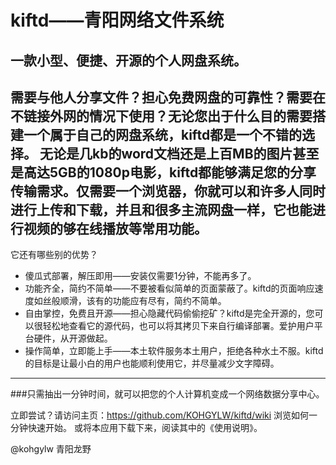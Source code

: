 # kiftd——青阳网络文件系统 #
## 一款小型、便捷、开源的个人网盘系统。 ##

需要与他人分享文件？担心免费网盘的可靠性？需要在不链接外网的情况下使用？无论您出于什么目的需要搭建一个属于自己的网盘系统，kiftd都是一个不错的选择。
无论是几kb的word文档还是上百MB的图片甚至是高达5GB的1080p电影，kiftd都能够满足您的分享传输需求。仅需要一个浏览器，你就可以和许多人同时进行上传和下载，并且和很多主流网盘一样，它也能进行视频的够在线播放等常用功能。
-------------------
它还有哪些别的优势？
* 傻瓜式部署，解压即用——安装仅需要1分钟，不能再多了。
* 功能齐全，简约不简单——不要被看似简单的页面蒙蔽了。kiftd的页面响应速度如丝般顺滑，该有的功能应有尽有，简约不简单。
* 自由掌控，免费且开源——担心隐藏代码偷偷挖矿？kiftd是完全开源的，您可以很轻松地查看它的源代码，也可以将其拷贝下来自行编译部署。爱护用户平台硬件，从开源做起。
* 操作简单，立即能上手——本土软件服务本土用户，拒绝各种水土不服。kiftd的目标是让最小白的用户也能顺利使用它，并尽量减少文字障碍。
-------------------
###只需抽出一分钟时间，就可以把您的个人计算机变成一个网络数据分享中心。

立即尝试？请访问主页：https://github.com/KOHGYLW/kiftd/wiki 浏览如何一分钟快速开始。
或将本应用下载下来，阅读其中的《使用说明》。

@kohgylw 青阳龙野
